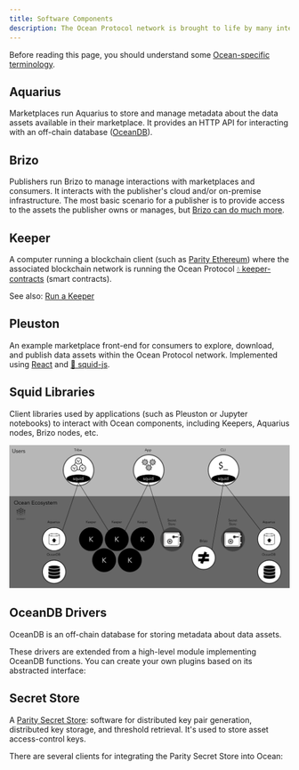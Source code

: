 ```yaml
---
title: Software Components
description: The Ocean Protocol network is brought to life by many interacting symbiotic software components.
---
```


Before reading this page, you should understand some [Ocean-specific terminology](/concepts/terminology/).

## Aquarius

Marketplaces run Aquarius to store and manage metadata about the data assets available in their marketplace. It provides an HTTP API for interacting with an off-chain database ([OceanDB](/concepts/components/#oceandb-drivers)).

<repo name="aquarius"></repo>

## Brizo

Publishers run Brizo to manage interactions with marketplaces and consumers.
It interacts with the publisher's cloud and/or on-premise infrastructure.
The most basic scenario for a publisher is to provide access to the assets the publisher owns or manages, but [Brizo can do much more](/concepts/architecture/#brizo).

<repo name="brizo"></repo>

## Keeper

A computer running a blockchain client
(such as [Parity Ethereum](https://www.parity.io/ethereum/))
where the associated blockchain network is running the Ocean Protocol
[💧 keeper-contracts](https://github.com/oceanprotocol/keeper-contracts)
(smart contracts).

<repo name="keeper-contracts"></repo>

See also: [Run a Keeper](/setup/keeper/)

## Pleuston

An example marketplace front-end for consumers to explore, download, and publish data assets within the Ocean Protocol network. Implemented using [React](https://reactjs.org/) and [🦑 squid-js](https://github.com/oceanprotocol/squid-js).

<repo name="pleuston"></repo>

## Squid Libraries

Client libraries used by applications (such as Pleuston or Jupyter notebooks) to interact with Ocean components, including Keepers, Aquarius nodes, Brizo nodes, etc.

![How Squid is Used](images/ocean-squid-ecosystem.png)

<repo name="squid-js"></repo>
<repo name="squid-py"></repo>
<repo name="squid-java"></repo>

## OceanDB Drivers

OceanDB is an off-chain database for storing metadata about data assets.

<repo name="oceandb-mongodb-driver"></repo>
<repo name="oceandb-bigchaindb-driver"></repo>
<repo name="oceandb-elasticsearch-driver"></repo>

These drivers are extended from a high-level module implementing OceanDB functions. You can create your own plugins based on its abstracted interface:

<repo name="oceandb-driver-interface"></repo>

## Secret Store

A [Parity Secret Store](https://wiki.parity.io/Secret-Store): software for distributed key pair generation, distributed key storage, and threshold retrieval. It's used to store asset access-control keys.

There are several clients for integrating the Parity Secret Store into Ocean:

<repo name="secret-store-client-js"></repo>
<repo name="secret-store-client-py"></repo>
<repo name="secret-store-client-java"></repo>
